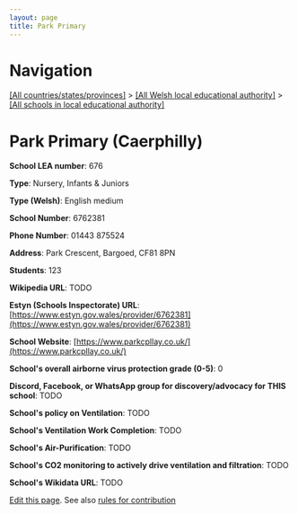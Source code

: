 ```yaml
---
layout: page
title: Park Primary
---
```

# Navigation

[[All countries/states/provinces]](../../..) > [[All Welsh local educational authority]](../..) > [[All schools in local educational authority]](..)

# Park Primary (Caerphilly)

**School LEA number**: 676

**Type**: Nursery, Infants & Juniors

**Type (Welsh)**: English medium

**School Number**: 6762381

**Phone Number**: 01443 875524

**Address**: Park Crescent, Bargoed, CF81 8PN

**Students**: 123

**Wikipedia URL**: TODO

**Estyn (Schools Inspectorate) URL**: [https://www.estyn.gov.wales/provider/6762381](https://www.estyn.gov.wales/provider/6762381)

**School Website**: [https://www.parkcpllay.co.uk/](https://www.parkcpllay.co.uk/)

**School's overall airborne virus protection grade (0-5)**: 0

**Discord, Facebook, or WhatsApp group for discovery/advocacy for THIS school**: TODO

**School's policy on Ventilation**: TODO

**School's Ventilation Work Completion**: TODO

**School's Air-Purification**: TODO

**School's CO2 monitoring to actively drive ventilation and filtration**: TODO

**School's Wikidata URL**: TODO




[Edit this page](https://github.com/ventilate-schools/Wales/edit/prif/./Caerphilly/Park_Primary.md). See also [rules for contribution](../../../contribution-rules/)